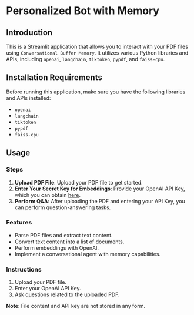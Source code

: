 # Personalized Bot with Memory

## Introduction

This is a Streamlit application that allows you to interact with your PDF files using `Conversational Buffer Memory`. It utilizes various Python libraries and APIs, including `openai`, `langchain`, `tiktoken`, `pypdf`, and `faiss-cpu`.

## Installation Requirements

Before running this application, make sure you have the following libraries and APIs installed:

- `openai`
- `langchain`
- `tiktoken`
- `pypdf`
- `faiss-cpu`

## Usage

### Steps

1. **Upload PDF File**: Upload your PDF file to get started.
2. **Enter Your Secret Key for Embeddings**: Provide your OpenAI API Key, which you can obtain [here](https://platform.openai.com/account/api-keys).
3. **Perform Q&A**: After uploading the PDF and entering your API Key, you can perform question-answering tasks.

### Features

- Parse PDF files and extract text content.
- Convert text content into a list of documents.
- Perform embeddings with OpenAI.
- Implement a conversational agent with memory capabilities.

### Instructions

1. Upload your PDF file.
2. Enter your OpenAI API Key.
3. Ask questions related to the uploaded PDF.

**Note**: File content and API key are not stored in any form.

